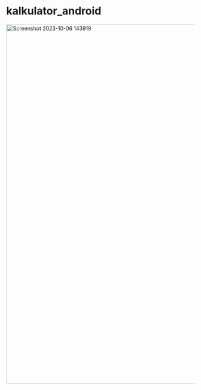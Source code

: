 # kalkulator_android

<img width="960" alt="Screenshot 2023-10-06 143919" src="https://github.com/AhmadSyaiful07/kalkulator_android/assets/145841988/83130fe2-d14b-4abd-aea0-00cef9f38649">
